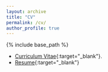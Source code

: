 ```yaml
---
layout: archive
title: "CV"
permalink: /cv/
author_profile: true
---
```

{% include base_path %}

*  [Curriculum Vitae](/files/Vishwa_Shah_CV.pdf){:target="_blank"}.
*  [Resume](/files/Vishwa_Shah_Resume.pdf){:target="_blank"}
